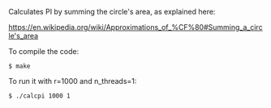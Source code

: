 Calculates PI by summing the circle's area, as explained here:

https://en.wikipedia.org/wiki/Approximations_of_%CF%80#Summing_a_circle's_area

To compile the code:

```
$ make
```

To run it with r=1000 and n_threads=1:

```
$ ./calcpi 1000 1
```
